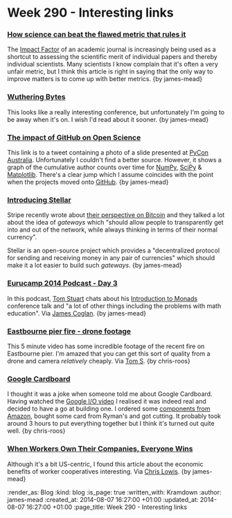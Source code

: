 Week 290 - Interesting links
============================

### [How science can beat the flawed metric that rules it](https://theconversation.com/how-science-can-beat-the-flawed-metric-that-rules-it-29606)

The [Impact Factor](http://en.wikipedia.org/wiki/Impact_factor) of an academic journal is increasingly being used as a shortcut to assessing the scientific merit of individual papers and thereby individual scientists. Many scientists I know complain that it's often a very unfair metric, but I think this article is right in saying that the only way to improve matters is to come up with better metrics. {by james-mead}


### [Wuthering Bytes](http://wutheringbytes.com/)

This looks like a really interesting conference, but unfortunately I'm going to be away when it's on. I wish I'd read about it sooner. {by james-mead}


### [The impact of GitHub on Open Science](https://twitter.com/jnuneziglesias/status/494985619798368259/)

This link is to a tweet containing a photo of a slide presented at [PyCon Australia](http://2014.pycon-au.org/). Unfortunately I couldn't find a better source. However, it shows a graph of the cumulative author counts over time for [NumPy](http://www.numpy.org/), [SciPy](http://www.scipy.org/) & [Matplotlib](http://matplotlib.org/). There's a clear jump which I assume coincides with the point when the projects moved onto [GitHub](https://github.com/). {by james-mead}


### [Introducing Stellar](https://www.stellar.org/blog/introducing-stellar/)

Stripe recently wrote about [their perspective on Bitcoin](https://stripe.com/blog/bitcoin-the-stripe-perspective) and they talked a lot about the idea of _gateways_ which "should allow people to transparently get into and out of the network, while always thinking in terms of their normal currency".

Stellar is an open-source project which provides a "decentralized protocol for sending and receiving money in any pair of currencies" which should make it a lot easier to build such _gateways_. {by james-mead}


### [Eurucamp 2014 Podcast - Day 3](http://2014.eurucamp.org/podcast/#TCC003)

In this podcast, [Tom Stuart](http://codon.com/) chats about his [Introduction to Monads](http://2014.eurucamp.org/speakers/#tom-stuart) conference talk and "a lot of other things including the problems with math education". Via [James Coglan](http://jcoglan.com/). {by james-mead}


### [Eastbourne pier fire - drone footage](https://vimeo.com/102174078)

This 5 minute video has some incredible footage of the recent fire on Eastbourne pier. I'm amazed that you can get this sort of quality from a drone and camera _relatively_ cheaply. Via [Tom S](http://codon.com). {by chris-roos}


### [Google Cardboard](https://developers.google.com/cardboard/)

I thought it was a joke when someone told me about Google Cardboard. Having watched the [Google I/O video](https://www.youtube.com/watch?v=DFog2gMnm44) I realised it was indeed real and decided to have a go at building one. I ordered some [components from Amazon](http://www.amazon.co.uk/AM-CARDBOARD%C2%AE-Complete-Cardboard-Project/dp/B00LM36DUK), bought some card from Ryman's and got cutting. It probably took around 3 hours to put everything together but I think it's turned out quite well. {by chris-roos}


### [When Workers Own Their Companies, Everyone Wins](http://www.newrepublic.com/article/118933/economic-benefits-coop)

Although it's a bit US-centric, I found this article about the economic benefits of worker cooperatives interesting. Via [Chris Lowis](http://chrislowis.co.uk/). {by james-mead}


:render_as: Blog
:kind: blog
:is_page: true
:written_with: Kramdown
:author: james-mead
:created_at: 2014-08-07 16:27:00 +01:00
:updated_at: 2014-08-07 16:27:00 +01:00
:page_title: Week 290 - Interesting links
